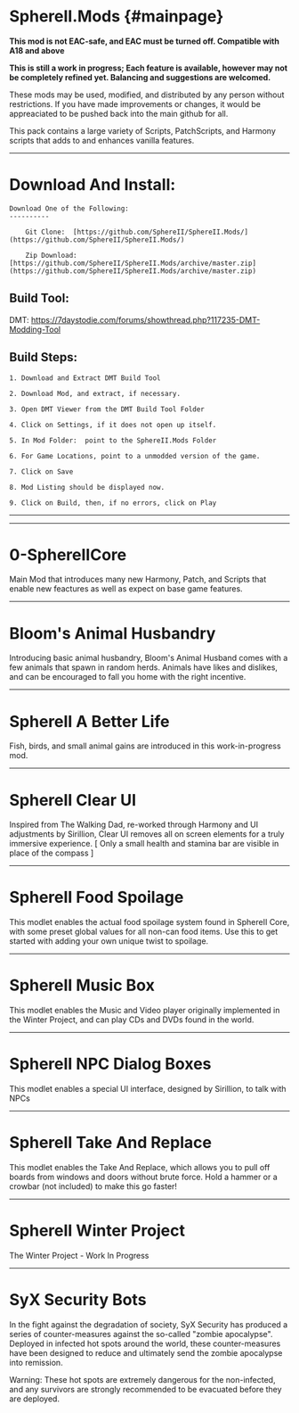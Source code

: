 SphereII.Mods {#mainpage}
==============

 **This mod is not EAC-safe, and EAC must be turned off. Compatible with A18 and above**


 **This is still a work in progress; Each feature is available, however may not be completely refined yet. Balancing and suggestions are welcomed.**

These mods may be used, modified, and distributed by any person without restrictions. If you have made improvements or changes, it would be appreaciated to be pushed back into the main github for all.

This pack contains a large variety of Scripts, PatchScripts, and Harmony scripts that adds to and enhances vanilla features. 

-----------------------
Download And Install:  
==============

~~~~~~~~~~~~~~
Download One of the Following:
----------

	Git Clone:  [https://github.com/SphereII/SphereII.Mods/](https://github.com/SphereII/SphereII.Mods/)

	Zip Download: [https://github.com/SphereII/SphereII.Mods/archive/master.zip](https://github.com/SphereII/SphereII.Mods/archive/master.zip)

~~~~~~~~~~~~~~~

Build Tool:
-----------

   DMT: [https://7daystodie.com/forums/showthread.php?117235-DMT-Modding-Tool ](https://7daystodie.com/forums/showthread.php?117235-DMT-Modding-Tool )

Build Steps:
-------------

	1. Download and Extract DMT Build Tool
	
	2. Download Mod, and extract, if necessary.

	3. Open DMT Viewer from the DMT Build Tool Folder

	4. Click on Settings, if it does not open up itself.

	5. In Mod Folder:  point to the SphereII.Mods Folder

	6. For Game Locations, point to a unmodded version of the game.

	7. Click on Save

	8. Mod Listing should be displayed now. 

	9. Click on Build, then, if no errors, click on Play

-----------------------------




-----------------------
0-SphereIICore
==============

Main Mod that introduces many new Harmony, Patch, and Scripts that enable new feactures as well as expect on base game features. 

-----------------------
Bloom's Animal Husbandry
========================

Introducing basic animal husbandry, Bloom's Animal Husband comes with a few animals that spawn in random herds. Animals have likes and dislikes, and can be encouraged to fall you home with the right incentive.

-----------------------
SphereII A Better Life
======================

Fish, birds, and small animal gains are introduced in this work-in-progress mod.

-----------------------
SphereII Clear UI
=================

Inspired from The Walking Dad, re-worked through Harmony and UI adjustments by Sirillion, Clear UI removes all on screen elements for a truly immersive experience. [ Only a small health and stamina bar are visible in place of the compass ]

-----------------------
SphereII Food Spoilage
======================

This modlet enables the actual food spoilage system found in SphereII Core, with some preset global values for all non-can food items. Use this to get started with adding your own unique twist to spoilage.

-----------------------
SphereII Music Box
==================

This modlet enables the Music and Video player originally implemented in the Winter Project, and can play CDs and DVDs found in the world.

-----------------------
SphereII NPC Dialog Boxes
=========================

This modlet enables a special UI interface, designed by Sirillion, to talk with NPCs

-----------------------
SphereII Take And Replace
=========================

This modlet enables the Take And Replace, which allows you to pull off boards from windows and doors without brute force. Hold a hammer or a crowbar (not included) to make this go faster!

-----------------------
SphereII Winter Project
=======================

The Winter Project - Work In Progress

-----------------------
SyX Security Bots
=================

In the fight against the degradation of society, SyX Security has produced a series of counter-measures against the so-called "zombie apocalypse". Deployed in infected hot spots around the world, these counter-measures have been designed to reduce and ultimately send the zombie apocalypse into remission. 

Warning: These hot spots are extremely dangerous for the non-infected, and any survivors are strongly recommended to be evacuated before they are deployed.


